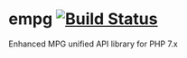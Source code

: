 # empg [![Build Status](https://travis-ci.org/cyveros/empg.svg?branch=master)](https://travis-ci.org/cyveros/empg)
Enhanced MPG unified API library for PHP 7.x
